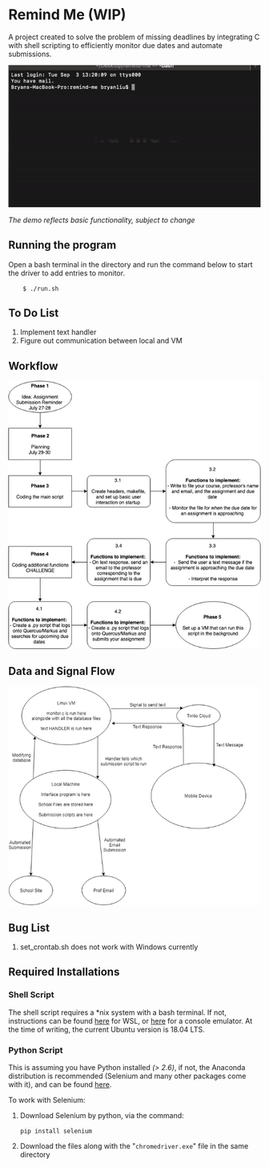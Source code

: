 # Remind Me (WIP)

A project created to solve the problem of missing deadlines by integrating C with shell scripting to efficiently monitor due dates and automate submissions.

![Demo](remindme_demo.gif)

_The demo reflects basic functionality, subject to change_

## Running the program

Open a bash terminal in the directory and run the command below to start the driver to add entries to monitor.

        $ ./run.sh

<!-- ## Built From:
![Selenium](https://www.seleniumhq.org/images/big-logo.png "Selenium")
<img src="https://www.seleniumhq.org/images/big-logo.png" width="150" height="150"><img src="https://www.python.org/static/opengraph-icon-200x200.png" width="150" height="150"><img src="https://www.macworld.co.uk/cmsdata/features/3608274/Terminalicon2_thumb800.png" width="250" height="150">
![Python](https://www.python.org/static/opengraph-icon-200x200.png  "Python") -->

## To Do List

1. Implement text handler
2. Figure out communication between local and VM

## Workflow

<img src="./other/remind-me workflow .png">

## Data and Signal Flow

<img src="./other/Text Handler.png">

## Bug List

1. set_crontab.sh does not work with Windows currently

## Required Installations

### Shell Script

The shell script requires a \*nix system with a bash terminal. If not, instructions can be found [here](https://docs.microsoft.com/en-us/windows/wsl/install-win10) for WSL, or [here](https://cmder.net/) for a console emulator. At the time of writing, the current Ubuntu version is 18.04 LTS.

### Python Script

This is assuming you have Python installed _(> 2.6)_, if not, the Anaconda distribution is recommended (Selenium and many other packages come with it), and can be found [here](https://www.anaconda.com/distribution/).

To work with Selenium:

1.  Download Selenium by python, via the command:

        pip install selenium

2.  Download the files along with the "`chromedriver.exe`" file in the same directory
